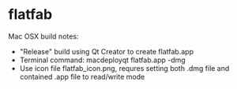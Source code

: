 flatfab
=======

Mac OSX build notes:

- "Release" build using Qt Creator to create flatfab.app 
- Terminal command: macdeployqt flatfab.app -dmg
- Use icon file flatfab_icon.png, requres setting both .dmg file and contained .app file to read/write mode

